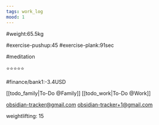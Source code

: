 ```yaml
---
tags: work_log
mood: 1
---
```


#weight:65.5kg

#exercise-pushup:45
#exercise-plank:91sec

#meditation

⭐⭐⭐⭐⭐

#finance/bank1:-3.4USD

[[todo_family|To-Do @Family]]
[[todo_work|To-Do @Work]]

obsidian-tracker@gmail.com
obsidian-tracker+1@gmail.com

weightlifting: 15

